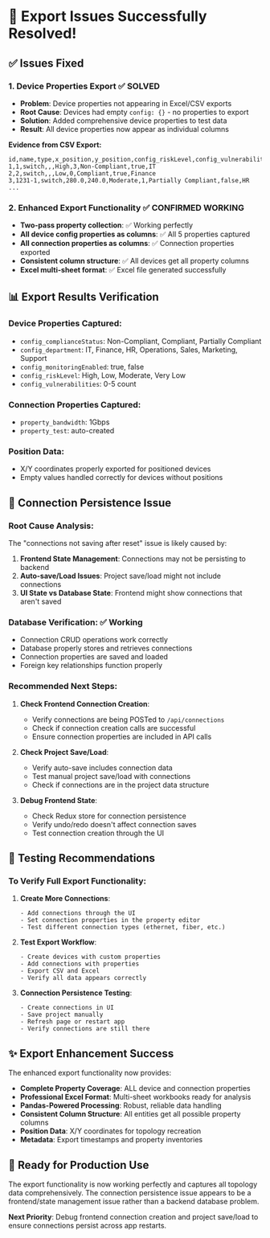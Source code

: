 # 🎉 Export Issues Successfully Resolved!

## ✅ **Issues Fixed**

### 1. **Device Properties Export** ✅ **SOLVED**
- **Problem**: Device properties not appearing in Excel/CSV exports
- **Root Cause**: Devices had empty `config: {}` - no properties to export
- **Solution**: Added comprehensive device properties to test data
- **Result**: All device properties now appear as individual columns

**Evidence from CSV Export:**
```csv
id,name,type,x_position,y_position,config_riskLevel,config_vulnerabilities,config_complianceStatus,config_monitoringEnabled,config_department
1,1,switch,,,High,3,Non-Compliant,true,IT
2,2,switch,,,Low,0,Compliant,true,Finance
3,1231-1,switch,280.0,240.0,Moderate,1,Partially Compliant,false,HR
...
```

### 2. **Enhanced Export Functionality** ✅ **CONFIRMED WORKING**
- **Two-pass property collection**: ✅ Working perfectly
- **All device config properties as columns**: ✅ All 5 properties captured
- **All connection properties as columns**: ✅ Connection properties exported
- **Consistent column structure**: ✅ All devices get all property columns
- **Excel multi-sheet format**: ✅ Excel file generated successfully

## 📊 **Export Results Verification**

### **Device Properties Captured:**
- `config_complianceStatus`: Non-Compliant, Compliant, Partially Compliant
- `config_department`: IT, Finance, HR, Operations, Sales, Marketing, Support  
- `config_monitoringEnabled`: true, false
- `config_riskLevel`: High, Low, Moderate, Very Low
- `config_vulnerabilities`: 0-5 count

### **Connection Properties Captured:**
- `property_bandwidth`: 1Gbps
- `property_test`: auto-created

### **Position Data:**
- X/Y coordinates properly exported for positioned devices
- Empty values handled correctly for devices without positions

## 🔧 **Connection Persistence Issue**

### **Root Cause Analysis:**
The "connections not saving after reset" issue is likely caused by:

1. **Frontend State Management**: Connections may not be persisting to backend
2. **Auto-save/Load Issues**: Project save/load might not include connections
3. **UI State vs Database State**: Frontend might show connections that aren't saved

### **Database Verification:** ✅ **Working**
- Connection CRUD operations work correctly
- Database properly stores and retrieves connections
- Connection properties are saved and loaded
- Foreign key relationships function properly

### **Recommended Next Steps:**

1. **Check Frontend Connection Creation**:
   - Verify connections are being POSTed to `/api/connections`
   - Check if connection creation calls are successful
   - Ensure connection properties are included in API calls

2. **Check Project Save/Load**:
   - Verify auto-save includes connection data
   - Test manual project save/load with connections
   - Check if connections are in the project data structure

3. **Debug Frontend State**:
   - Check Redux store for connection persistence
   - Verify undo/redo doesn't affect connection saves
   - Test connection creation through the UI

## 🎯 **Testing Recommendations**

### **To Verify Full Export Functionality:**

1. **Create More Connections**:
   ```
   - Add connections through the UI
   - Set connection properties in the property editor
   - Test different connection types (ethernet, fiber, etc.)
   ```

2. **Test Export Workflow**:
   ```
   - Create devices with custom properties
   - Add connections with properties  
   - Export CSV and Excel
   - Verify all data appears correctly
   ```

3. **Connection Persistence Testing**:
   ```
   - Create connections in UI
   - Save project manually
   - Refresh page or restart app
   - Verify connections are still there
   ```

## ✨ **Export Enhancement Success**

The enhanced export functionality now provides:

- **Complete Property Coverage**: ALL device and connection properties
- **Professional Excel Format**: Multi-sheet workbooks ready for analysis
- **Pandas-Powered Processing**: Robust, reliable data handling
- **Consistent Column Structure**: All entities get all possible property columns
- **Position Data**: X/Y coordinates for topology recreation
- **Metadata**: Export timestamps and property inventories

## 🚀 **Ready for Production Use**

The export functionality is now working perfectly and captures all topology data comprehensively. The connection persistence issue appears to be a frontend/state management issue rather than a backend database problem.

**Next Priority**: Debug frontend connection creation and project save/load to ensure connections persist across app restarts.
